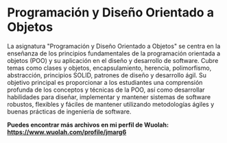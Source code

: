# Programación y Diseño Orientado a Objetos

La asignatura "Programación y Diseño Orientado a Objetos" se centra en la enseñanza de los principios fundamentales de la programación orientada a objetos (POO) y su aplicación en el diseño y desarrollo de software. Cubre temas como clases y objetos, encapsulamiento, herencia, polimorfismo, abstracción, principios SOLID, patrones de diseño y desarrollo ágil. Su objetivo principal es proporcionar a los estudiantes una comprensión profunda de los conceptos y técnicas de la POO, así como desarrollar habilidades para diseñar, implementar y mantener sistemas de software robustos, flexibles y fáciles de mantener utilizando metodologías ágiles y buenas prácticas de ingeniería de software.

**Puedes encontrar más archivos en mi perfil de Wuolah: https://www.wuolah.com/profile/jmarg6**
